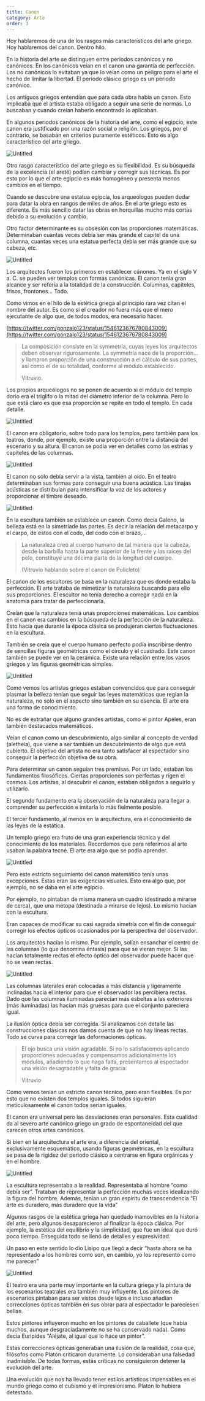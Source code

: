 ```yaml
---
title: Canon
category: Arte
order: 3
---
```


Hoy hablaremos de una de los rasgos más característicos del arte griego. Hoy hablaremos del canon. Dentro hilo.

En la historia del arte se distinguen entre períodos canónicos y no canónicos. En los canónicos veían en el canon una garantía de perfección. Los no canónicos lo evitaban ya que lo veían como un peligro para el arte el hecho de limitar la libertad. El período clásico griego es un periodo canónico.

Los antiguos griegos entendían que para cada obra había un canon. Esto implicaba que el artista estaba obligado a seguir una serie de normas. Lo buscaban y cuando creían haberlo encontrado lo aplicaban.

En algunos periodos canónicos de la historia del arte, como el egipcio, este canon era justificado por una razón social o religión. Los griegos, por el contrario, se basaban en criterios puramente estéticos. Esto es algo característico del arte griego.

![Untitled]({{site.baseurl}}/images/Canon%207a9dcf72e45a4bad916e8c4b59cb9ce1/Untitled.png)

Otro rasgo característico del arte griego es su flexibilidad. Es su búsqueda de la excelencia (el areté) podían cambiar y corregir sus técnicas. Es por esto por lo que el arte egipcio es más homogéneo y presenta menos cambios en el tiempo.

Cuando se descubre una estatua egipcia, los arqueólogos pueden dudar para datar la obra en rangos de miles de años. En el arte griego esto es diferente. Es más sencillo datar las obras en horquillas mucho más cortas debido a su evolución y cambio.

Otro factor determinante es su obsesión con las proporciones matemáticas. Determinaban cuantas veces debía ser más grande el capitel de una columna, cuantas veces una estatua perfecta debía ser más grande que su cabeza, etc.

![Untitled]({{site.baseurl}}/images/Canon%207a9dcf72e45a4bad916e8c4b59cb9ce1/Untitled%201.png)

Los arquitectos fueron los primeros en establecer cánones. Ya en el siglo V a. C. se pueden ver templos con formas canónicas. El canon tenía gran alcance y ser refería a la totalidad de la construcción. Columnas, capiteles, frisos, frontones… Todo.

Como vimos en el hilo de la estética griega al principio rara vez citan el nombre del autor. Es como si el creador no fuera más que el mero ejecutante de algo que, de todos modos, era necesario hacer.

[https://twitter.com/gonzalo123/status/1546123676780843009](https://twitter.com/gonzalo123/status/1546123676780843009)

> La composición consiste en la symmetría, cuyas leyes los arquitectos deben observar rigurosamente. La symmetría nace de la proporción… y llamaron proporción de una construcción a el cálculo de sus partes, así como el de su totalidad, conforme al módulo establecido.
>
> Vitruvio. 

Los propios arqueólogos no se ponen de acuerdo si el módulo del templo dorio era el triglifo o la mitad del diámetro inferior de la columna. Pero lo que está claro es que esa proporción se repite en todo el templo. En cada detalle.

![Untitled]({{site.baseurl}}/images/Canon%207a9dcf72e45a4bad916e8c4b59cb9ce1/Untitled%202.png)

El canon era obligatorio, sobre todo para los templos, pero también para los teatros, donde, por ejemplo, existe una proporción entre la distancia del escenario y su altura. El canon se podía ver en detalles como las estrías y capiteles de las columnas.

![Untitled]({{site.baseurl}}/images/Canon%207a9dcf72e45a4bad916e8c4b59cb9ce1/Untitled%203.png)

El canon no solo debía servir a la vista, también al oído. En el teatro determinaban sus formas para conseguir una buena acústica. Las tinajas acústicas se distribuían para intensificar la voz de los actores y proporcionar el timbre deseado.

![Untitled]({{site.baseurl}}/images/Canon%207a9dcf72e45a4bad916e8c4b59cb9ce1/Untitled%204.png)

En la escultura también se establece un canon. Como decía Galeno, la belleza está en la simetríade las partes. Es decir la relación del metacarpo y el carpo, de estos con el codo, del codo con el brazo,…

> La naturaleza creó al cuerpo humano de tal manera que la cabeza, desde la barbilla hasta la parte superior de la frente y las raíces del pelo, constituye una décima parte de la longitud del cuerpo. 
>
> (Vitruvio hablando sobre el canon de Policleto)

El canon de los escultores se basa en la naturaleza que es donde estaba la perfección. El arte trataba de mimetizar la naturaleza buscando para ello sus proporciones. El escultor no tenía derecho a corregir nada en la anatomía para tratar de perfeccionarla.

Creían que la naturaleza tenía unas proporciones matemáticas. Los cambios en el canon era cambios en la búsqueda de la perfección de la naturaleza. Esto hacía que durante la época clásica se produjeran ciertas fluctuaciones en la escultura.

También se creía que el cuerpo humano perfecto podía inscribirse dentro de sencillas figuras geométricas como el círculo y el cuadrado. Este canon también se puede ver en la cerámica. Existe una relación entre los vasos griegos y las figuras geométricas simples.

![Untitled]({{site.baseurl}}/images/Canon%207a9dcf72e45a4bad916e8c4b59cb9ce1/Untitled%205.png)

Como vemos los artistas griegos estaban convencidos que para conseguir plasmar la belleza tenían que seguir las leyes matemáticas que regían la naturaleza, no solo en el aspecto sino también en su esencia. El arte era una forma de conocimiento.

No es de extrañar que alguno grandes artistas, como el pintor Apeles, eran también destacados matemáticos.

Veían el canon como un descubrimiento, algo similar al concepto de verdad (aletheia), que viene a ser también un descubrimiento de algo que está cubierto. El objetivo del artista no era tanto satisfacer al espectador sino conseguir la perfección objetiva de su obra.

Para determinar un canon seguían tres premisas. Por un lado, estaban los fundamentos filosóficos. Ciertas proporciones son perfectas y rigen el cosmos. Los artistas, al descubrir el canon, estaban obligados a seguirlo y utilizarlo.

El segundo fundamento era la observación de la naturaleza para llegar a comprender su perfección e imitarla lo más fielmente posible.

El tercer fundamento, al menos en la arquitectura, era el conocimiento de las leyes de la estática.

Un templo griego era fruto de una gran experiencia técnica y del conocimiento de los materiales. Recordemos que para referirnos al arte usaban la palabra tecné. El arte era algo que se podía aprender.

![Untitled]({{site.baseurl}}/images/Canon%207a9dcf72e45a4bad916e8c4b59cb9ce1/Untitled%206.png)

Pero este estricto seguimiento del canon matemático tenía unas excepciones. Estas eran las exigencias visuales. Esto era algo que, por ejemplo, no se daba en el arte egipcio.

Por ejemplo, no pintaban de misma manera un cuadro (destinado a mirarse de cerca), que una metopa (destinada a mirarse de lejos). Lo mismo hacían con la escultura.

Eran capaces de modificar su casi sagrada simetría con el fin de conseguir corregir los efectos ópticos ocasionados por la perspectiva del observador.

Los arquitectos hacían lo mismo. Por ejemplo, solían ensanchar el centro de las columnas (lo que denomina éntasis) para que se vieran mejor. Si las hacían totalmente rectas el efecto óptico del observador puede hacer que no se vean rectas.

![Untitled]({{site.baseurl}}/images/Canon%207a9dcf72e45a4bad916e8c4b59cb9ce1/Untitled%207.png)

Las columnas laterales eran colocadas a más distancia y ligeramente inclinadas hacia el interior para que el observador las percibiera rectas. Dado que las columnas iluminadas parecían más esbeltas a las exteriores (más iluminadas) las hacían más gruesas para que el conjunto pareciera igual.

La ilusión óptica debía ser corregida. Si analizamos con detalle las construcciones clásicas nos damos cuenta de que no hay líneas rectas. Todo se curva para corregir las deformaciones ópticas.

> El ojo busca una visión agradable. Si no lo satisfacemos aplicando proporciones adecuadas y compensamos adicionalmente los módulos, añadiendo lo que haga falta, presentamos al espectador una visión desagradable y falta de gracia. 
>
> Vitruvio

Como vemos tenían un estricto canon técnico, pero eran flexibles. Es por esto que no existen dos templos iguales. Si todos siguieran meticulosamente el canon todos serían iguales.

El canon era universal pero las desviaciones eran personales. Esta cualidad da al severo arte canónico griego un grado de espontaneidad del que carecen otros artes canónicos. 

Si bien en la arquitectura el arte era, a diferencia del oriental, exclusivamente esquemático, usando figuras geométricas, en la escultura se pasa de la rigidez del periodo clásico a centrarse en figura orgánicas y en el hombre.

![Untitled]({{site.baseurl}}/images/Canon%207a9dcf72e45a4bad916e8c4b59cb9ce1/Untitled%208.png)

La escultura representaba a la realidad. Representaba al hombre “como debía ser”. Trataban de representar la perfección muchas veces idealizando la figura del hombre. Además, tenían un gran espíritu de transcendencia “El arte es duradero, más duradero que la vida”

Algunos rasgos de la estética griega han quedado inamovibles en la historia del arte, pero algunos desaparecieron al finalizar la época clásica. Por ejemplo, la estética del equilibrio y la simplicidad, que fue un ideal que duró poco tiempo. Enseguida todo se llenó de detalles y expresividad.

Un paso en este sentido lo dio Lisipo que llegó a decir “hasta ahora se ha representado a los hombres como son, en cambio, yo los represento como me parecen”

![Untitled]({{site.baseurl}}/images/Canon%207a9dcf72e45a4bad916e8c4b59cb9ce1/Untitled%209.png)

El teatro era una parte muy importante en la cultura griega y la pintura de los escenarios teatrales era también muy influyente. Los pintores de escenarios pintaban para ser vistos desde lejos e incluso añadían correcciones ópticas también en sus obrar para al espectador le pareciesen bellas.

Estos pintores influyeron mucho en los pintores de caballete (que había muchos, aunque desgraciadamente no se ha conservado nada). Como decía Eurípides “Aléjate, al igual que lo hace un pintor”.

Estas correcciones ópticas generaban una ilusión de la realidad, cosa que, filósofos como Platón criticaron duramente. Lo consideraban una falsedad inadmisible. De todas formas, estás críticas no consiguieron detener la evolución del arte.

Una evolución que nos ha llevado tener estilos artísticos impensables en el mundo griego como el cubismo y el impresionismo. Platón lo hubiera detestado.